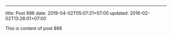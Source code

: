 ---
title: Post 886
date: 2019-04-02T05:07:21+07:00
updated: 2016-02-02T13:26:01+07:00

This is content of post 886